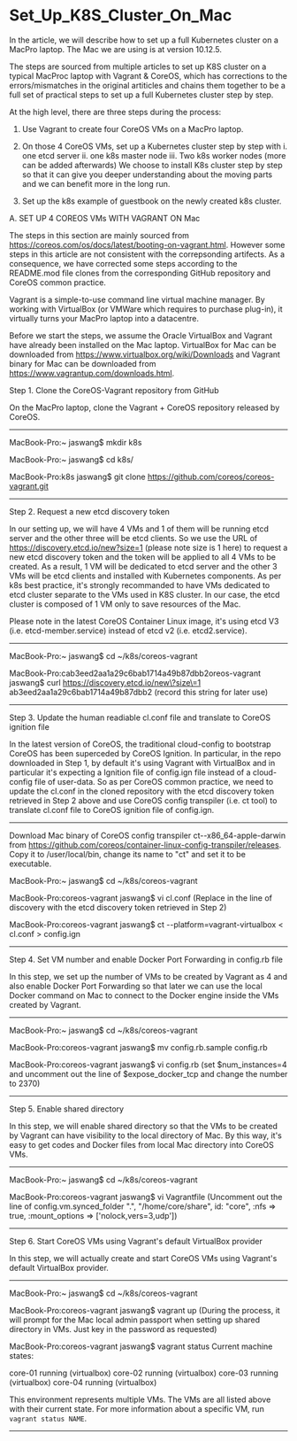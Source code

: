 # Set_Up_K8S_Cluster_On_Mac

In the article, we will describe how to set up a full Kubernetes cluster on a MacPro laptop. The Mac we are using is at version 10.12.5. 

The steps are sourced from multiple articles to set up K8S cluster on a typical MacProc laptop with Vagrant & CoreOS, which has corrections to the errors/mismatches in the original artiticles and chains them together to be a full set of practical steps to 
set up a full Kubernetes cluster step by step. 

At the high level, there are three steps during the process: 

1. Use Vagrant to create four CoreOS VMs on a MacPro laptop. 

2. On those 4 CoreOS VMs, set up a Kubernetes cluster step by step with 
          i. one etcd server
          ii. one k8s master node
          iii. Two k8s worker nodes (more can be added afterwards)
   We choose to install K8s cluster step by step so that it can give you deeper understanding about the moving parts and we can benefit
   more in the long run. 
   
3. Set up the k8s example of guestbook on the newly created k8s cluster. 

A. SET UP 4 COREOS VMs WITH VAGRANT ON Mac

The steps in this section are mainly sourced from  https://coreos.com/os/docs/latest/booting-on-vagrant.html. However some steps in this article are not consistent with the correpsonding artifects. As a consequence, we have corrected some steps according to the README.mod file clones from the corresponding GitHub repository and CoreOS common practice. 

Vagrant is a simple-to-use command line virtual machine manager. By working with VirtualBox (or VMWare which requires to purchase plug-in), it virtually turns your MacPro laptop into a datacentre.

Before we start the steps, we assume the Oracle VirtualBox and Vagrant have already been installed on the Mac laptop. VirtualBox for Mac can be downloaded from https://www.virtualbox.org/wiki/Downloads and Vagrant binary for Mac can be downloaded from https://www.vagrantup.com/downloads.html. 

Step 1. Clone the CoreOS-Vagrant repository from GitHub

On the MacPro laptop, clone the Vagrant + CoreOS repository released by CoreOS. 

*********************************************
MacBook-Pro:~ jaswang$ mkdir k8s

MacBook-Pro:~ jaswang$ cd k8s/

MacBook-Pro:k8s jaswang$ git clone https://github.com/coreos/coreos-vagrant.git
*********************************************

Step 2. Request a new etcd discovery token

In our setting up, we will have 4 VMs and 1 of them will be running etcd server and the other three will be etcd clients. So we use the URL of  https://discovery.etcd.io/new?size=1 (please note size is 1 here) to request a new etcd discovery token and the token will be applied to all 4 VMs to be created. As a result, 1 VM will be dedicated to etcd server and the other 3 VMs will be etcd clients and installed with Kubernetes components. As per k8s best practice, it's strongly recommanded to have VMs dedicated to etcd cluster separate to the VMs used in K8S cluster. In our case, the etcd cluster is composed of 1 VM only to save resources of the Mac. 

Please note in the latest CoreOS Container Linux image, it's using etcd V3 (i.e. etcd-member.service) instead of etcd v2 (i.e. etcd2.service). 

********************************************
MacBook-Pro:~ jaswang$ cd ~/k8s/coreos-vagrant

MacBook-Pro:cab3eed2aa1a29c6bab1714a49b87dbb2oreos-vagrant jaswang$ curl https://discovery.etcd.io/new\?size\=1
ab3eed2aa1a29c6bab1714a49b87dbb2 (record this string for later use)
********************************************

Step 3. Update the human readiable cl.conf file and translate to CoreOS ignition file 

In the latest version of CoreOS, the traditional cloud-config to bootstrap CoreOS has been superceded by CoreOS Ignition. In particular, in the repo downloaded in Step 1, by default it's using Vagrant with VirtualBox and in particular it's expecting a Ignition file of config.ign file instead of a cloud-config file of user-data. So as per CoreOS common practice, we need to update the cl.conf in the cloned repository with the etcd discovery token retrieved in Step 2 above and use CoreOS config transpiler (i.e. ct tool) to translate cl.conf file to CoreOS ignition file of config.ign. 

**************************************************
Download Mac binary of CoreOS config transpiler ct-<version>-x86_64-apple-darwin from https://github.com/coreos/container-linux-config-transpiler/releases. Copy it to /user/local/bin, change its name to "ct" and set it to be executable. 

MacBook-Pro:~ jaswang$ cd ~/k8s/coreos-vagrant

MacBook-Pro:coreos-vagrant jaswang$ vi cl.conf
(Replace <token> in the line of discovery with the etcd discovery token retrieved in Step 2)

MacBook-Pro:coreos-vagrant jaswang$ ct --platform=vagrant-virtualbox < cl.conf > config.ign
******************************************

Step 4. Set VM number and enable Docker Port Forwarding in config.rb file

In this step, we set up the number of VMs to be created by Vagrant as 4 and also enable Docker Port Forwarding so that later we can use the local Docker command on Mac to connect to the Docker engine inside the VMs created by Vagrant.

************************************
MacBook-Pro:~ jaswang$ cd ~/k8s/coreos-vagrant

MacBook-Pro:coreos-vagrant jaswang$ mv config.rb.sample config.rb

MacBook-Pro:coreos-vagrant jaswang$ vi config.rb
(set $num_instances=4 and uncomment out the line of $expose_docker_tcp and change the number to 2370)
**********************************

Step 5. Enable shared directory 

In this step, we will enable shared directory so that the VMs to be created by Vagrant can have visibility to the local directory of Mac. By this way, it's easy to get codes and Docker files from local Mac directory into CoreOS VMs. 

************************************
MacBook-Pro:~ jaswang$ cd ~/k8s/coreos-vagrant

MacBook-Pro:coreos-vagrant jaswang$ vi Vagrantfile
(Uncomment out the line of config.vm.synced_folder ".", "/home/core/share", id: "core", :nfs => true, :mount_options => ['nolock,vers=3,udp'])
*************************************

Step 6. Start CoreOS VMs using Vagrant's default VirtualBox provider

In this step, we will actually create and start CoreOS VMs using Vagrant's default VirtualBox provider. 

************************************
MacBook-Pro:~ jaswang$ cd ~/k8s/coreos-vagrant

MacBook-Pro:coreos-vagrant jaswang$ vagrant up
(During the process, it will prompt for the Mac local admin passport when setting up shared directory in VMs. Just key in the password as requested)

MacBook-Pro:coreos-vagrant jaswang$ vagrant status
Current machine states:

core-01                   running (virtualbox)
core-02                   running (virtualbox)
core-03                   running (virtualbox)
core-04                   running (virtualbox)

This environment represents multiple VMs. The VMs are all listed
above with their current state. For more information about a specific
VM, run `vagrant status NAME`.
****************************************




